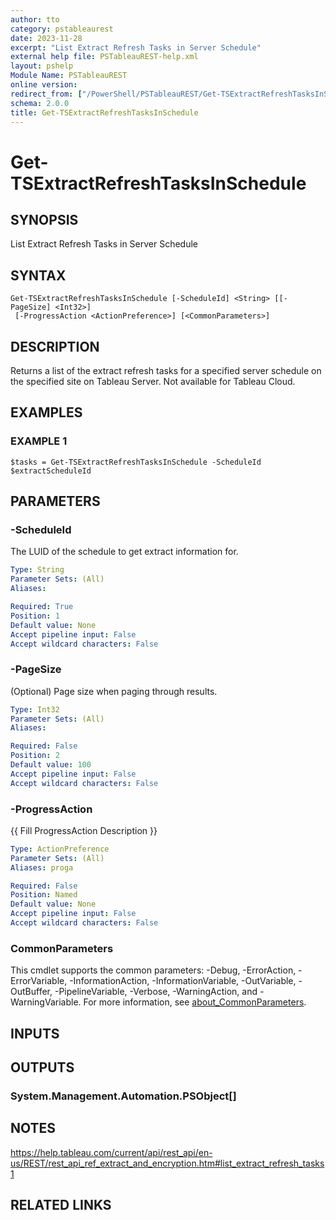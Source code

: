 ```yaml
---
author: tto
category: pstableaurest
date: 2023-11-28
excerpt: "List Extract Refresh Tasks in Server Schedule"
external help file: PSTableauREST-help.xml
layout: pshelp
Module Name: PSTableauREST
online version:
redirect_from: ["/PowerShell/PSTableauREST/Get-TSExtractRefreshTasksInSchedule/", "/PowerShell/PSTableauREST/get-tsextractrefreshtasksinschedule/", "/PowerShell/get-tsextractrefreshtasksinschedule/"]
schema: 2.0.0
title: Get-TSExtractRefreshTasksInSchedule
---
```


# Get-TSExtractRefreshTasksInSchedule

## SYNOPSIS
List Extract Refresh Tasks in Server Schedule

## SYNTAX

```
Get-TSExtractRefreshTasksInSchedule [-ScheduleId] <String> [[-PageSize] <Int32>]
 [-ProgressAction <ActionPreference>] [<CommonParameters>]
```

## DESCRIPTION
Returns a list of the extract refresh tasks for a specified server schedule on the specified site on Tableau Server.
Not available for Tableau Cloud.

## EXAMPLES

### EXAMPLE 1
```
$tasks = Get-TSExtractRefreshTasksInSchedule -ScheduleId $extractScheduleId
```

## PARAMETERS

### -ScheduleId
The LUID of the schedule to get extract information for.

```yaml
Type: String
Parameter Sets: (All)
Aliases:

Required: True
Position: 1
Default value: None
Accept pipeline input: False
Accept wildcard characters: False
```

### -PageSize
(Optional) Page size when paging through results.

```yaml
Type: Int32
Parameter Sets: (All)
Aliases:

Required: False
Position: 2
Default value: 100
Accept pipeline input: False
Accept wildcard characters: False
```

### -ProgressAction
{{ Fill ProgressAction Description }}

```yaml
Type: ActionPreference
Parameter Sets: (All)
Aliases: proga

Required: False
Position: Named
Default value: None
Accept pipeline input: False
Accept wildcard characters: False
```

### CommonParameters
This cmdlet supports the common parameters: -Debug, -ErrorAction, -ErrorVariable, -InformationAction, -InformationVariable, -OutVariable, -OutBuffer, -PipelineVariable, -Verbose, -WarningAction, and -WarningVariable. For more information, see [about_CommonParameters](http://go.microsoft.com/fwlink/?LinkID=113216).

## INPUTS

## OUTPUTS

### System.Management.Automation.PSObject[]
## NOTES
https://help.tableau.com/current/api/rest_api/en-us/REST/rest_api_ref_extract_and_encryption.htm#list_extract_refresh_tasks1

## RELATED LINKS
